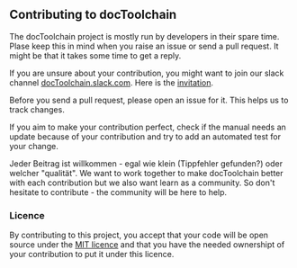 ## Contributing to docToolchain

The docToolchain project is mostly run by developers in their spare time. 
Plase keep this in mind when you raise an issue or send a pull request. It might be that it takes some time to get a reply.

If you are unsure about your contribution, you might want to join our slack channel [docToolchain.slack.com](https://doctoolchain.slack.com). 
Here is the [invitation](https://join.slack.com/t/doctoolchain/shared_invite/enQtMjk4NDU5ODA1NTI0LWQ5NzFmMjY1YzU0MDE2YzFjZmE0ODNjMjUzYmY5NjcxNmEwYmUzNGUxYzQ1OWNiMmYyM2UxYzg1MmI1Zjg4ZWU).

Before you send a pull request, please open an issue for it.
This helps us to track changes.

If you aim to make your contribution perfect, check if the manual needs an update because of your contribution and try to add an automated test for your change.

Jeder Beitrag ist willkommen - egal wie klein (Tippfehler gefunden?) oder welcher "qualität".
We want to work together to make docToolchain better with each contribution but we also want learn as a community.
So don't hesitate to contribute - the community will be here to help.

### Licence

By contributing to this project, you accept that your code will be open source under the [MIT licence](https://github.com/docToolchain/docToolchain/blob/master/LICENSE) and that you have the needed ownershipt of your contribution to put it under this licence. 
